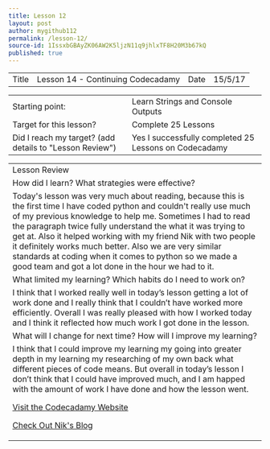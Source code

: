 ```yaml
---
title: Lesson 12
layout: post
author: mygithub112
permalink: /lesson-12/
source-id: 1IssxbGBAyZK06AW2K5ljzN11q9jhlxTF8H20M3b67kQ
published: true
---
```

<table>
  <tr>
    <td>Title</td>
    <td>Lesson 14 - Continuing Codecadamy</td>
    <td>Date</td>
    <td>15/5/17</td>
  </tr>
</table>


<table>
  <tr>
    <td>Starting point:</td>
    <td>Learn Strings and Console Outputs</td>
  </tr>
  <tr>
    <td>Target for this lesson?</td>
    <td>Complete 25 Lessons</td>
  </tr>
  <tr>
    <td>Did I reach my target? 
(add details to "Lesson Review")</td>
    <td> Yes I successfully completed 25 Lessons on Codecadamy</td>
  </tr>
</table>


<table>
  <tr>
    <td>Lesson Review</td>
  </tr>
  <tr>
    <td>How did I learn? What strategies were effective? </td>
  </tr>
  <tr>
    <td>Today's lesson was very much about reading, because this is the first time I have coded python and couldn't really use much of my previous knowledge to help me. Sometimes I had to read the paragraph twice fully understand the what it was trying to get at. Also it helped working with my friend Nik with two people it definitely works much better. Also we are very similar standards at coding when it comes to python so we made a good team and got a lot done in the hour we had to it.</td>
  </tr>
  <tr>
    <td>What limited my learning? Which habits do I need to work on? </td>
  </tr>
  <tr>
    <td>I think that I worked really well in today’s lesson getting a lot of work done and I really think that I couldn’t have worked more efficiently. Overall I was really pleased with how I worked today and I think it reflected how much work I got done in the lesson.</td>
  </tr>
  <tr>
    <td>What will I change for next time? How will I improve my learning?</td>
  </tr>
  <tr>
    <td>I think that I could improve my learning my going into greater depth in my learning my researching of my own back what different pieces of code means. But overall in today’s lesson I don’t think that I could have improved much, and I am happed with the amount of work I have done and how the lesson went.
<html>
<body>

<p><a href="https://www.codecadamy.com">Visit the Codecadamy Website</a></p>

</body>
</html>

<html>
<body>

<p><a href="https://theipod3339.github.io">Check Out Nik's Blog</a></p>

</body>
</html>


